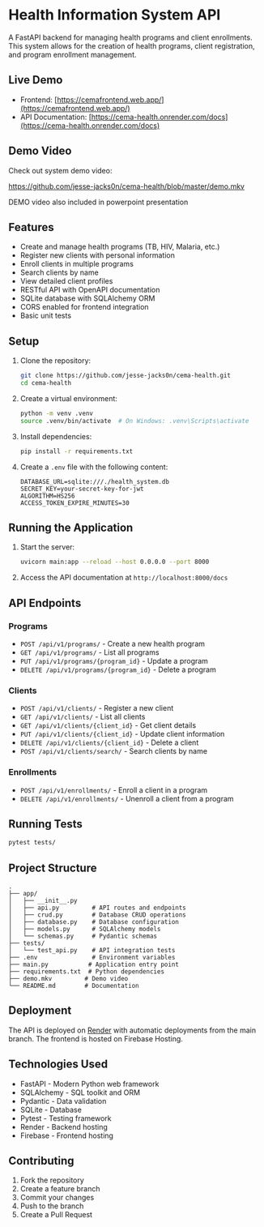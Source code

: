 # Health Information System API

A FastAPI backend for managing health programs and client enrollments. This system allows for the creation of health programs, client registration, and program enrollment management.

## Live Demo

- Frontend: [https://cemafrontend.web.app/](https://cemafrontend.web.app/)
- API Documentation: [https://cema-health.onrender.com/docs](https://cema-health.onrender.com/docs)

## Demo Video

Check out system demo video:

https://github.com/jesse-jacks0n/cema-health/blob/master/demo.mkv

DEMO video also included in powerpoint presentation

## Features

- Create and manage health programs (TB, HIV, Malaria, etc.)
- Register new clients with personal information
- Enroll clients in multiple programs
- Search clients by name
- View detailed client profiles
- RESTful API with OpenAPI documentation
- SQLite database with SQLAlchemy ORM
- CORS enabled for frontend integration
- Basic unit tests

## Setup

1. Clone the repository:
   ```bash
   git clone https://github.com/jesse-jacks0n/cema-health.git
   cd cema-health
   ```
2. Create a virtual environment:
   ```bash
   python -m venv .venv
   source .venv/bin/activate  # On Windows: .venv\Scripts\activate
   ```
3. Install dependencies:
   ```bash
   pip install -r requirements.txt
   ```
4. Create a `.env` file with the following content:
   ```
   DATABASE_URL=sqlite:///./health_system.db
   SECRET_KEY=your-secret-key-for-jwt
   ALGORITHM=HS256
   ACCESS_TOKEN_EXPIRE_MINUTES=30
   ```

## Running the Application

1. Start the server:
   ```bash
   uvicorn main:app --reload --host 0.0.0.0 --port 8000
   ```
2. Access the API documentation at `http://localhost:8000/docs`

## API Endpoints

### Programs
- `POST /api/v1/programs/` - Create a new health program
- `GET /api/v1/programs/` - List all programs
- `PUT /api/v1/programs/{program_id}` - Update a program
- `DELETE /api/v1/programs/{program_id}` - Delete a program

### Clients
- `POST /api/v1/clients/` - Register a new client
- `GET /api/v1/clients/` - List all clients
- `GET /api/v1/clients/{client_id}` - Get client details
- `PUT /api/v1/clients/{client_id}` - Update client information
- `DELETE /api/v1/clients/{client_id}` - Delete a client
- `POST /api/v1/clients/search/` - Search clients by name

### Enrollments
- `POST /api/v1/enrollments/` - Enroll a client in a program
- `DELETE /api/v1/enrollments/` - Unenroll a client from a program

## Running Tests

```bash
pytest tests/
```

## Project Structure

```
.
├── app/
│   ├── __init__.py
│   ├── api.py         # API routes and endpoints
│   ├── crud.py        # Database CRUD operations
│   ├── database.py    # Database configuration
│   ├── models.py      # SQLAlchemy models
│   └── schemas.py     # Pydantic schemas
├── tests/
│   └── test_api.py    # API integration tests
├── .env               # Environment variables
├── main.py           # Application entry point
├── requirements.txt  # Python dependencies
├── demo.mkv         # Demo video
└── README.md        # Documentation
```

## Deployment

The API is deployed on [Render](https://render.com) with automatic deployments from the main branch. The frontend is hosted on Firebase Hosting.

## Technologies Used

- FastAPI - Modern Python web framework
- SQLAlchemy - SQL toolkit and ORM
- Pydantic - Data validation
- SQLite - Database
- Pytest - Testing framework
- Render - Backend hosting
- Firebase - Frontend hosting

## Contributing

1. Fork the repository
2. Create a feature branch
3. Commit your changes
4. Push to the branch
5. Create a Pull Request